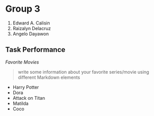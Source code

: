 # Group 3
1. Edward A. Calisin
2. Raizalyn Delacruz
3. Angelo Dayawon
## Task Performance
*Favorite Movies*
> write some information about your favorite series/movie using different Markdown elements

- Harry Potter 
- Dora
- Attack on Titan
- Matilda
- Coco 

